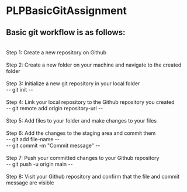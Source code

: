 # PLPBasicGitAssignment

## Basic git workflow is as follows:

<br>
Step 1: Create a new repository on Github <br>

<br>
Step 2: Create a new folder on your machine and navigate to the created folder <br>
<br>
Step 3: Initialize a new git repository in your local folder <br>
-- git init -- <br>
<br>
Step 4: Link your local repository to the Github repository you created <br>
-- git remote add origin repository-url -- <br>
<br>
Step 5: Add files to your folder and make changes to your files <br>
<br>
Step 6: Add the changes to the staging area and commit them <br>
-- git add file-name -- <br>
-- git commit -m "Commit message" -- <br>
<br>
Step 7: Push your committed changes to your Github repository <br>
-- git push -u origin main -- <br>
<br>
Step 8: Visit your Github repository and confirm that the file and commit message are visible
